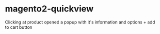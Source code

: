 # magento2-quickview
Clicking at product opened a popup with it's information and options + add to cart button
